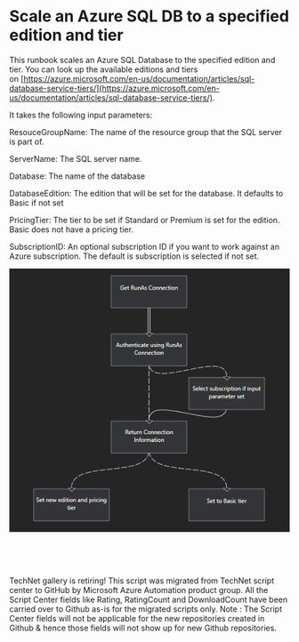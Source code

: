 ﻿Scale an Azure SQL DB to a specified edition and tier
=====================================================

            

This runbook scales an Azure SQL Database to the specified edition and tier. You can look up the available editions and tiers on [https://azure.microsoft.com/en-us/documentation/articles/sql-database-service-tiers/](https://azure.microsoft.com/en-us/documentation/articles/sql-database-service-tiers/).


It takes the following input parameters:


ResouceGroupName: The name of the resource group that the SQL server is part of.


ServerName: The SQL server name.


Database: The name of the database


DatabaseEdition: The edition that will be set for the database. It defaults to Basic if not set


PricingTier: The tier to be set if Standard or Premium is set for the edition. Basic does not have a pricing tier.


SubscriptionID: An optional subscription ID if you want to work against an Azure subscription. The default is subscription is selected if not set. 


![Image](https://github.com/azureautomation/scale-an-azure-sql-db-to-a-specified-edition-and-tier/raw/master/scalesqldb.png)


 

 

        
    
TechNet gallery is retiring! This script was migrated from TechNet script center to GitHub by Microsoft Azure Automation product group. All the Script Center fields like Rating, RatingCount and DownloadCount have been carried over to Github as-is for the migrated scripts only. Note : The Script Center fields will not be applicable for the new repositories created in Github & hence those fields will not show up for new Github repositories.
